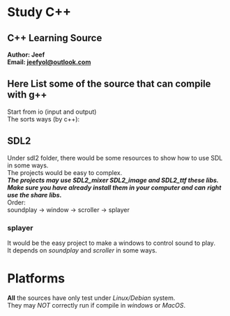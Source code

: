 # Study C++

## C++ Learning Source
**Author: Jeef**  
**Email: jeefyol@outlook.com**  

## Here List some of the source that can compile with g++
Start from io (input and output)  
The sorts ways (by c++):

## SDL2
Under sdl2 folder, there would be some resources to show how to use 
SDL in some ways.  
The projects would be easy to complex.  
***The projects may use SDL2_mixer SDL2_image and SDL2_ttf these libs.***  
***Make sure you have already install them in your computer and can***
***right use the share libs.***  
Order:  
soundplay -> window -> scroller -> splayer  
### splayer
It would be the easy project to make a windows to control sound to play.  
It depends on *soundplay* and *scroller* in some ways.  

# Platforms
**All** the sources have only test under *Linux/Debian* system.  
They may *NOT* correctly run if compile in *windows* or *MacOS*.  
